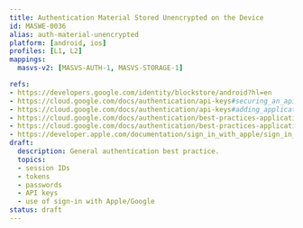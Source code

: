 ```yaml
---
title: Authentication Material Stored Unencrypted on the Device
id: MASWE-0036
alias: auth-material-unencrypted
platform: [android, ios]
profiles: [L1, L2]
mappings:
  masvs-v2: [MASVS-AUTH-1, MASVS-STORAGE-1]

refs:
- https://developers.google.com/identity/blockstore/android?hl=en
- https://cloud.google.com/docs/authentication/api-keys#securing_an_api_key
- https://cloud.google.com/docs/authentication/api-keys#adding_application_restrictions
- https://cloud.google.com/docs/authentication/best-practices-applications#semi-trusted_or_restricted_environments
- https://cloud.google.com/docs/authentication/best-practices-applications#security_considerations
- https://developer.apple.com/documentation/sign_in_with_apple/sign_in_with_apple_rest_api/authenticating_users_with_sign_in_with_apple/
draft:
  description: General authentication best practice.
  topics:
  - session IDs
  - tokens
  - passwords
  - API keys
  - use of sign-in with Apple/Google
status: draft
---
```


